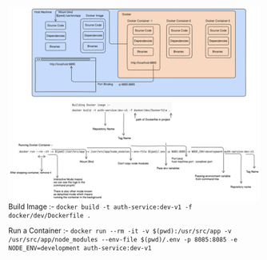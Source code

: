 ![alt text](<docker -notes-1.png>)
Build Image :- `docker build -t auth-service:dev-v1 -f docker/dev/Dockerfile .`

Run a Container :- `docker run --rm -it -v $(pwd):/usr/src/app -v /usr/src/app/node_modules --env-file $(pwd)/.env -p 8085:8085 -e NODE_ENV=development auth-service:dev-v1`
